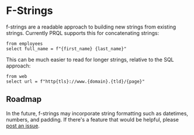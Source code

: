 # F-Strings

f-strings are a readable approach to building new strings from existing strings.
Currently PRQL supports this for concatenating strings:

```prql
from employees
select full_name = f"{first_name} {last_name}"
```

This can be much easier to read for longer strings, relative to the SQL approach:

```prql
from web
select url = f"http{tls}://www.{domain}.{tld}/{page}"
```

## Roadmap

In the future, f-strings may incorporate string formatting such as datetimes,
numbers, and padding. If there's a feature that would be helpful, please [post
an issue](https://github.com/PRQL/prql/issues/new/).

